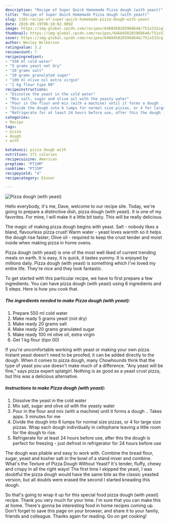 ```yaml
---
description: "Recipe of Super Quick Homemade Pizza dough (with yeast)"
title: "Recipe of Super Quick Homemade Pizza dough (with yeast)"
slug: 1101-recipe-of-super-quick-homemade-pizza-dough-with-yeast
date: 2020-09-19T06:10:02.909Z
image: https://img-global.cpcdn.com/recipes/6468458265968640/751x532cq70/pizza-dough-with-yeast-recipe-main-photo.jpg
thumbnail: https://img-global.cpcdn.com/recipes/6468458265968640/751x532cq70/pizza-dough-with-yeast-recipe-main-photo.jpg
cover: https://img-global.cpcdn.com/recipes/6468458265968640/751x532cq70/pizza-dough-with-yeast-recipe-main-photo.jpg
author: Wesley Wilkerson
ratingvalue: 3.2
reviewcount: 7
recipeingredient:
- "550 ml cold water"
- "5 grams yeast not dry"
- "20 grams salt"
- "20 grams granulated sugar"
- "100 ml olive oil extra virgin"
- "1 kg flour tipo 00"
recipeinstructions:
- "Dissolve the yeast in the cold water"
- "Mix salt, sugar and olive oil with the yeasty water"
- "Pour in the flour and mix (with a machine) until it forms a dough .. Takes appx. 5 minutes for me"
- "Divide the dough into 6 lumps for normal size pizzas, or 4 for large size pizzas. Wrap each dough individually in cellophane leaving a little room for the dough to rise."
- "Refrigerate for at least 24 hours before use, after this the dough is perfect for freezing - just defrost in refrigerator for 24 hours before use"
categories:
- Recipe
tags:
- pizza
- dough
- with

katakunci: pizza dough with 
nutrition: 271 calories
recipecuisine: American
preptime: "PT19M"
cooktime: "PT35M"
recipeyield: "4"
recipecategory: Dinner

---
```



![Pizza dough (with yeast)](https://img-global.cpcdn.com/recipes/6468458265968640/751x532cq70/pizza-dough-with-yeast-recipe-main-photo.jpg)

Hello everybody, it's me, Dave, welcome to our recipe site. Today, we're going to prepare a distinctive dish, pizza dough (with yeast). It is one of my favorites. For mine, I will make it a little bit tasty. This will be really delicious.

The magic of making pizza dough begins with yeast. Salt - nobody likes a bland, flavourless pizza crust! Warm water - yeast loves warmth so it helps the dough rise faster; Olive oil - required to keep the crust tender and moist inside when making pizza in home ovens.

Pizza dough (with yeast) is one of the most well liked of current trending meals on earth. It is easy, it is quick, it tastes yummy. It is enjoyed by millions daily. Pizza dough (with yeast) is something which I've loved my entire life. They're nice and they look fantastic.


To get started with this particular recipe, we have to first prepare a few ingredients. You can have pizza dough (with yeast) using 6 ingredients and 5 steps. Here is how you cook that.

<!--inarticleads1-->

##### The ingredients needed to make Pizza dough (with yeast):

1. Prepare 550 ml cold water
1. Make ready 5 grams yeast (not dry)
1. Make ready 20 grams salt
1. Make ready 20 grams granulated sugar
1. Make ready 100 ml olive oil, extra virgin
1. Get 1 kg flour (tipo 00)


If you&#39;re uncomfortable working with yeast or making your own pizza. Instant yeast doesn&#39;t need to be proofed; it can be added directly to the dough. When it comes to pizza dough, many Chowhounds think that the type of yeast you use doesn&#39;t make much of a difference. &#34;Any yeast will be fine,&#34; says pizza expert splatgirl. Nothing is as good as a yeast crust pizza, but this was a delicious alternative. 

<!--inarticleads2-->

##### Instructions to make Pizza dough (with yeast):

1. Dissolve the yeast in the cold water
1. Mix salt, sugar and olive oil with the yeasty water
1. Pour in the flour and mix (with a machine) until it forms a dough .. Takes appx. 5 minutes for me
1. Divide the dough into 6 lumps for normal size pizzas, or 4 for large size pizzas. Wrap each dough individually in cellophane leaving a little room for the dough to rise.
1. Refrigerate for at least 24 hours before use, after this the dough is perfect for freezing - just defrost in refrigerator for 24 hours before use


The dough was pliable and easy to work with. Combine the bread flour, sugar, yeast and kosher salt in the bowl of a stand mixer and combine. What&#39;s the Texture of Pizza Dough Without Yeast? It&#39;s tender, fluffy, chewy and crispy in all the right ways! The first time I skipped the yeast, I was doubtful the pizza dough would have the same bite as the classic yeasted version, but all doubts were erased the second I started kneading this dough. 

So that's going to wrap it up for this special food pizza dough (with yeast) recipe. Thank you very much for your time. I'm sure that you can make this at home. There's gonna be interesting food in home recipes coming up. Don't forget to save this page on your browser, and share it to your family, friends and colleague. Thanks again for reading. Go on get cooking!
